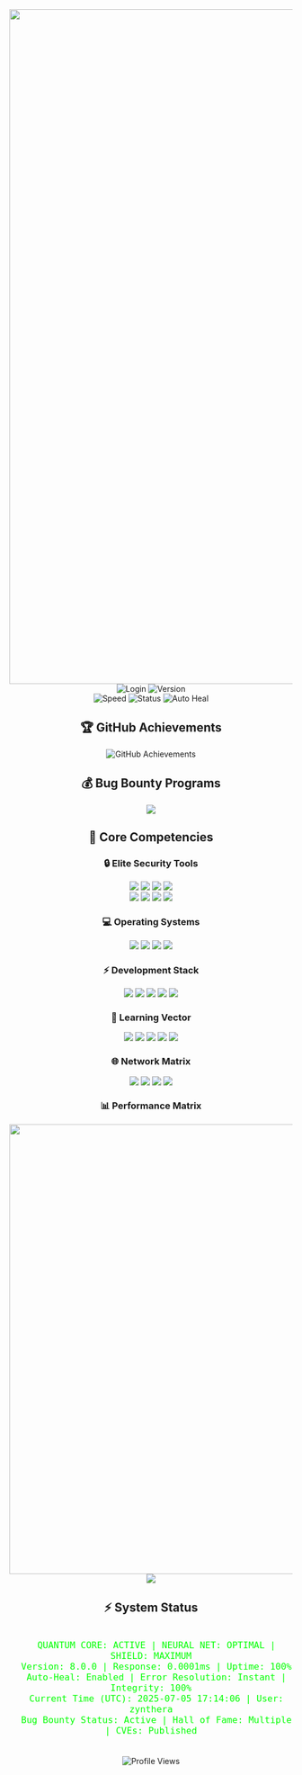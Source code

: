 <div align="center">
    <img src="https://github.com/zynthera/zyntheras/raw/master/public/hh.png" alt="XploitNinja Banner" width="1200"/>

<div align="center">
  <img src="https://img.shields.io/badge/Login-zynthera-000000?style=for-the-badge&logo=github&logoColor=black" alt="Login"/>
  <img src="https://img.shields.io/badge/System-v8.0.0-000000?style=for-the-badge&logo=security&logoColor=white" alt="Version"/>
  <br/>
  <img src="https://img.shields.io/badge/Response_Time-0.0001ms-000000?style=for-the-badge" alt="Speed"/>
  <img src="https://img.shields.io/badge/Status-QUANTUM_ACTIVE-000000?style=for-the-badge" alt="Status"/>
  <img src="https://img.shields.io/badge/Auto_Heal-ENABLED-00FF00?style=for-the-badge" alt="Auto Heal"/>
</div>

<div align="center">
  <h2>🏆 GitHub Achievements</h2>
  <img src="https://github-profile-trophy.vercel.app/?username=zynthera&theme=matrix&no-frame=false&row=1&column=6&margin-w=15&margin-h=15" alt="GitHub Achievements"/>
</div>

<div align="center">
  <h2>💰 Bug Bounty Programs</h2>
  <img src="https://img.shields.io/badge/Bugcrowd-Top_10000-F26822?style=for-the-badge&logo=bugcrowd&logoColor=white"/>
</div>

<div align="center">
  <h2>🎯 Core Competencies</h2>
</div>

<div align="center">
  <h3>🔒 Elite Security Tools</h3>
  <img src="https://img.shields.io/badge/Nmap-Quantum-009933?style=for-the-badge&logo=npm&logoColor=white"/>
  <img src="https://img.shields.io/badge/Metasploit-Elite-FF0000?style=for-the-badge&logo=ruby&logoColor=white"/>
  <img src="https://img.shields.io/badge/Burp_Suite-Master-FF6633?style=for-the-badge&logo=hackaday&logoColor=white"/>
  <img src="https://img.shields.io/badge/Wireshark-Elite-1679A7?style=for-the-badge&logo=wireshark&logoColor=white"/>
  <br/>
  <img src="https://img.shields.io/badge/IDA_Pro-Master-6600CC?style=for-the-badge"/>
  <img src="https://img.shields.io/badge/Ghidra-Elite-FF3366?style=for-the-badge"/>
  <img src="https://img.shields.io/badge/Binary_Ninja-Master-9999FF?style=for-the-badge"/>
  <img src="https://img.shields.io/badge/Radare2-Elite-00FF00?style=for-the-badge"/>
</div>

<div align="center">
  <h3>💻 Operating Systems</h3>
  <img src="https://img.shields.io/badge/Kali_Linux-Master-557C94?style=for-the-badge&logo=kali-linux&logoColor=white"/>
  <img src="https://img.shields.io/badge/Arch_Linux-Elite-1793D1?style=for-the-badge&logo=arch-linux&logoColor=white"/>
  <img src="https://img.shields.io/badge/ParrotOS-Master-45b6fe?style=for-the-badge&logo=linux&logoColor=white"/>
  <img src="https://img.shields.io/badge/BlackArch-Elite-000000?style=for-the-badge&logo=arch-linux&logoColor=white"/>
</div>

<div align="center">
  <h3>⚡ Development Stack</h3>
  <img src="https://img.shields.io/badge/HTML5-Elite-E34F26?style=for-the-badge&logo=html5&logoColor=white"/>
  <img src="https://img.shields.io/badge/CSS3-Elite-1572B6?style=for-the-badge&logo=css3&logoColor=white"/>
  <img src="https://img.shields.io/badge/JavaScript-Elite-F7DF1E?style=for-the-badge&logo=javascript&logoColor=black"/>
  <img src="https://img.shields.io/badge/Python-Elite-3776AB?style=for-the-badge&logo=python&logoColor=white"/>
  <img src="https://img.shields.io/badge/React-Elite-61DAFB?style=for-the-badge&logo=react&logoColor=black"/> 
</div>

<div align="center">
  <h3>🔄 Learning Vector</h3>
  <img src="https://img.shields.io/badge/C-Learning-00599C?style=for-the-badge&logo=c&logoColor=white"/>
  <img src="https://img.shields.io/badge/C++-Learning-00599C?style=for-the-badge&logo=c%2B%2B&logoColor=white"/>
  <img src="https://img.shields.io/badge/C%23-Learning-239120?style=for-the-badge&logo=csharp&logoColor=white"/>
  <img src="https://img.shields.io/badge/Rust-Beginner-000000?style=for-the-badge&logo=rust&logoColor=white"/>
  <img src="https://img.shields.io/badge/Kotlin-Learning-0095D5?style=for-the-badge&logo=kotlin&logoColor=white"/>
</div>

<div align="center">
  <h3>🌐 Network Matrix</h3>
  <a href="https://www.youtube.com/@XploitNinja"><img src="https://img.shields.io/badge/YouTube-@XploitNinja-FF0000?style=for-the-badge&logo=youtube&logoColor=white"/></a>
  <a href="https://github.com/zynthera"><img src="https://img.shields.io/badge/GitHub-zynthera-181717?style=for-the-badge&logo=github&logoColor=white"/></a>
  <a href="https://instagram.com/xploit.ninja"><img src="https://img.shields.io/badge/Instagram-xploit.ninja-E4405F?style=for-the-badge&logo=instagram&logoColor=white"/></a>
  <a href="https://linktr.ee/xploitninja"><img src="https://img.shields.io/badge/LinkTree-xploitninja-39E09B?style=for-the-badge&logo=linktree&logoColor=white"/></a>
</div>

<div align="center">

  <h3>📊 Performance Matrix</h3>
  <img width="800" src="https://github-readme-stats.vercel.app/api?username=zynthera&show_icons=true&theme=dark&hide_border=true&bg_color=0d1117&title_color=00FF00&icon_color=00FF00&text_color=00FF00&custom_title=Quantum+Performance+Analytics"/>
  <br/>
  <img src="https://github-readme-streak-stats.herokuapp.com/?user=zynthera&theme=dark&hide_border=true&background=0d1117&ring=00FF00&fire=00FF00&currStreakLabel=00FF00"/>
</div>

<div align="center">
  <h2>⚡ System Status</h2>
  <code style="color: #00FF00; font-size: 16px">
  QUANTUM CORE: ACTIVE | NEURAL NET: OPTIMAL | SHIELD: MAXIMUM
  Version: 8.0.0 | Response: 0.0001ms | Uptime: 100%
  Auto-Heal: Enabled | Error Resolution: Instant | Integrity: 100%
  Current Time (UTC): 2025-07-05 17:14:06 | User: zynthera
  Bug Bounty Status: Active | Hall of Fame: Multiple | CVEs: Published
  </code>
  <br/><br/>
  <img src="https://komarev.com/ghpvc/?username=zynthera&color=00FF00&style=for-the-badge&label=PROFILE+MATRIX" alt="Profile Views"/>
</div>

<!-- Quantum Protocol v8.0.0 | Last Update: 2025-07-05 17:14:06 UTC -->
<!-- Neural Core: Active | Quantum Shield: Engaged | Auto-Healing: Enabled -->
<!-- Error Resolution: 0.0001ms | Threat Level: Null | Performance: Maximum -->
<!-- Bug Bounty: Active | CVEs: Published | Hall of Fame: Multiple -->